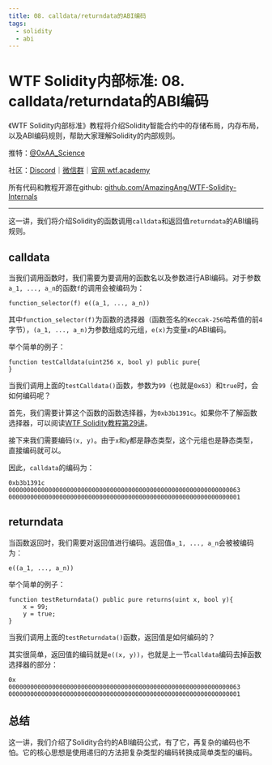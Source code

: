 ```yaml
---
title: 08. calldata/returndata的ABI编码
tags:
  - solidity
  - abi
---
```


# WTF Solidity内部标准: 08. calldata/returndata的ABI编码

《WTF Solidity内部标准》教程将介绍Solidity智能合约中的存储布局，内存布局，以及ABI编码规则，帮助大家理解Solidity的内部规则。

推特：[@0xAA_Science](https://twitter.com/0xAA_Science)

社区：[Discord](https://discord.gg/5akcruXrsk)｜[微信群](https://docs.google.com/forms/d/e/1FAIpQLSe4KGT8Sh6sJ7hedQRuIYirOoZK_85miz3dw7vA1-YjodgJ-A/viewform?usp=sf_link)｜[官网 wtf.academy](https://wtf.academy)

所有代码和教程开源在github: [github.com/AmazingAng/WTF-Solidity-Internals](https://github.com/AmazingAng/WTF-Solidity-Internals)

-----

这一讲，我们将介绍Solidity的函数调用`calldata`和返回值`returndata`的ABI编码规则。

## calldata

当我们调用函数时，我们需要为要调用的函数名以及参数进行ABI编码。对于参数`a_1, ..., a_n`的函数`f`的调用会被编码为：

```
function_selector(f) e((a_1, ..., a_n))
```

其中`function_selector(f)`为函数的选择器（函数签名的`Keccak-256`哈希值的前`4`字节），`(a_1, ..., a_n)`为参数组成的元组，`e(x)`为变量`x`的ABI编码。

举个简单的例子：

```solidity
function testCalldata(uint256 x, bool y) public pure{
}
```

当我们调用上面的`testCalldata()`函数，参数为`99`（也就是`0x63`）和`true`时，会如何编码呢？

首先，我们需要计算这个函数的函数选择器，为`0xb3b1391c`。如果你不了解函数选择器，可以阅读[WTF Solidity教程第29讲](https://www.wtf.academy/solidity-advanced/Selector/)。

接下来我们需要编码`(x, y)`。由于`x`和`y`都是静态类型，这个元组也是静态类型，直接编码就可以。

因此，`calldata`的编码为：

```
0xb3b1391c
0000000000000000000000000000000000000000000000000000000000000063
0000000000000000000000000000000000000000000000000000000000000001
```

## returndata

当函数返回时，我们需要对返回值进行编码。返回值`a_1, ..., a_n`会被被编码为：

```
e((a_1, ..., a_n))
```

举个简单的例子：

```solidity
function testReturndata() public pure returns(uint x, bool y){
    x = 99;
    y = true;
}
```

当我们调用上面的`testReturndata()`函数，返回值是如何编码的？

其实很简单，返回值的编码就是`e((x, y))`，也就是上一节`calldata`编码去掉函数选择器的部分：

```
0x
0000000000000000000000000000000000000000000000000000000000000063
0000000000000000000000000000000000000000000000000000000000000001
```

## 总结

这一讲，我们介绍了Solidity合约的ABI编码公式，有了它，再复杂的编码也不怕。它的核心思想是使用递归的方法把复杂类型的编码转换成简单类型的编码。